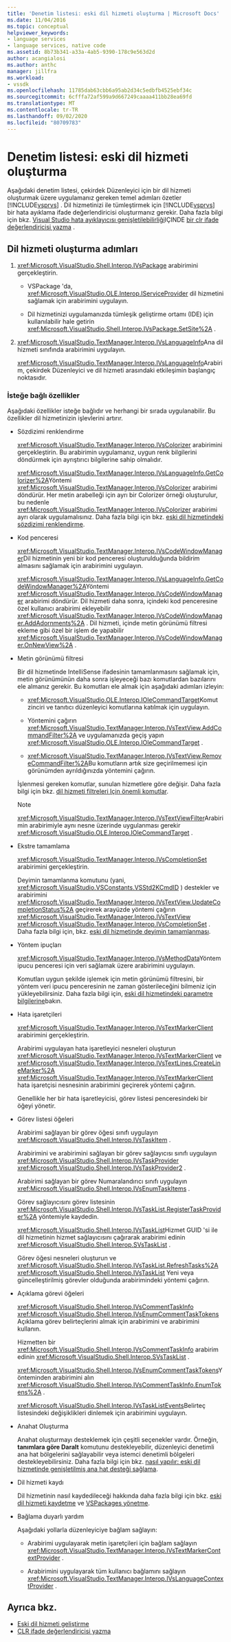 ```yaml
---
title: 'Denetim listesi: eski dil hizmeti oluşturma | Microsoft Docs'
ms.date: 11/04/2016
ms.topic: conceptual
helpviewer_keywords:
- language services
- language services, native code
ms.assetid: 8b73b341-a33a-4ab5-9390-178c9e563d2d
author: acangialosi
ms.author: anthc
manager: jillfra
ms.workload:
- vssdk
ms.openlocfilehash: 11785dab63cbb6a95ab2d34c5edbfb4525ebf34c
ms.sourcegitcommit: 6cfffa72af599a9d667249caaaa411bb28ea69fd
ms.translationtype: MT
ms.contentlocale: tr-TR
ms.lasthandoff: 09/02/2020
ms.locfileid: "80709783"
---
```

# <a name="checklist-create-a-legacy-language-service"></a>Denetim listesi: eski dil hizmeti oluşturma
Aşağıdaki denetim listesi, çekirdek Düzenleyici için bir dil hizmeti oluşturmak üzere uygulamanız gereken temel adımları özetler [!INCLUDE[vsprvs](../../code-quality/includes/vsprvs_md.md)] . Dil hizmetinizi ile tümleştirmek için [!INCLUDE[vsprvs](../../code-quality/includes/vsprvs_md.md)] bir hata ayıklama ifade değerlendiricisi oluşturmanız gerekir. Daha fazla bilgi için bkz. [Visual Studio hata ayıklayıcısı genişletilebilirliği](../../extensibility/debugger/visual-studio-debugger-extensibility.md)IÇINDE [bir clr ifade değerlendiricisi yazma](../../extensibility/debugger/writing-a-common-language-runtime-expression-evaluator.md) .

## <a name="steps-to-create-a-language-service"></a>Dil hizmeti oluşturma adımları

1. <xref:Microsoft.VisualStudio.Shell.Interop.IVsPackage> arabirimini gerçekleştirin.

    - VSPackage 'da, <xref:Microsoft.VisualStudio.OLE.Interop.IServiceProvider> dil hizmetini sağlamak için arabirimini uygulayın.

    - Dil hizmetinizi uygulamanızda tümleşik geliştirme ortamı (IDE) için kullanılabilir hale getirin <xref:Microsoft.VisualStudio.Shell.Interop.IVsPackage.SetSite%2A> .

2. <xref:Microsoft.VisualStudio.TextManager.Interop.IVsLanguageInfo>Ana dil hizmeti sınıfında arabirimini uygulayın.

     <xref:Microsoft.VisualStudio.TextManager.Interop.IVsLanguageInfo>Arabirim, çekirdek Düzenleyici ve dil hizmeti arasındaki etkileşimin başlangıç noktasıdır.

### <a name="optional-features"></a>İsteğe bağlı özellikler
 Aşağıdaki özellikler isteğe bağlıdır ve herhangi bir sırada uygulanabilir. Bu özellikler dil hizmetinizin işlevlerini artırır.

- Sözdizimi renklendirme

  <xref:Microsoft.VisualStudio.TextManager.Interop.IVsColorizer> arabirimini gerçekleştirin. Bu arabirimin uygulamanız, uygun renk bilgilerini döndürmek için ayrıştırıcı bilgilerine sahip olmalıdır.

  <xref:Microsoft.VisualStudio.TextManager.Interop.IVsLanguageInfo.GetColorizer%2A>Yöntemi <xref:Microsoft.VisualStudio.TextManager.Interop.IVsColorizer> arabirimi döndürür. Her metin arabelleği için ayrı bir Colorizer örneği oluşturulur, bu nedenle <xref:Microsoft.VisualStudio.TextManager.Interop.IVsColorizer> arabirimi ayrı olarak uygulamalısınız. Daha fazla bilgi için bkz. [eski dil hizmetindeki sözdizimi renklendirme](../../extensibility/internals/syntax-coloring-in-a-legacy-language-service.md).

- Kod penceresi

  <xref:Microsoft.VisualStudio.TextManager.Interop.IVsCodeWindowManager>Dil hizmetinin yeni bir kod penceresi oluşturulduğunda bildirim almasını sağlamak için arabirimini uygulayın.

  <xref:Microsoft.VisualStudio.TextManager.Interop.IVsLanguageInfo.GetCodeWindowManager%2A>Yöntemi <xref:Microsoft.VisualStudio.TextManager.Interop.IVsCodeWindowManager> arabirimi döndürür. Dil hizmeti daha sonra, içindeki kod penceresine özel kullanıcı arabirimi ekleyebilir <xref:Microsoft.VisualStudio.TextManager.Interop.IVsCodeWindowManager.AddAdornments%2A> . Dil hizmeti, içinde metin görünümü filtresi ekleme gibi özel bir işlem de yapabilir <xref:Microsoft.VisualStudio.TextManager.Interop.IVsCodeWindowManager.OnNewView%2A> .

- Metin görünümü filtresi

  Bir dil hizmetinde IntelliSense ifadesinin tamamlanmasını sağlamak için, metin görünümünün daha sonra işleyeceği bazı komutlardan bazılarını ele almanız gerekir. Bu komutları ele almak için aşağıdaki adımları izleyin:

  - <xref:Microsoft.VisualStudio.OLE.Interop.IOleCommandTarget>Komut zinciri ve tanıtıcı düzenleyici komutlarına katılmak için uygulayın.

  - Yöntemini çağırın <xref:Microsoft.VisualStudio.TextManager.Interop.IVsTextView.AddCommandFilter%2A> ve uygulamanızda geçiş yapın <xref:Microsoft.VisualStudio.OLE.Interop.IOleCommandTarget> .

  - <xref:Microsoft.VisualStudio.TextManager.Interop.IVsTextView.RemoveCommandFilter%2A>Bu komutların artık size geçirilmemesi için görünümden ayrıldığınızda yöntemini çağırın.

  İşlenmesi gereken komutlar, sunulan hizmetlere göre değişir. Daha fazla bilgi için bkz. [dil hizmeti filtreleri Için önemli komutlar](../../extensibility/internals/important-commands-for-language-service-filters.md).

  > [!NOTE]
  > <xref:Microsoft.VisualStudio.TextManager.Interop.IVsTextViewFilter>Arabirimin arabirimiyle aynı nesne üzerinde uygulanması gerekir <xref:Microsoft.VisualStudio.OLE.Interop.IOleCommandTarget> .

- Ekstre tamamlama

  <xref:Microsoft.VisualStudio.TextManager.Interop.IVsCompletionSet> arabirimini gerçekleştirin.

  Deyimin tamamlanma komutunu (yani, <xref:Microsoft.VisualStudio.VSConstants.VSStd2KCmdID> ) destekler ve arabirimini <xref:Microsoft.VisualStudio.TextManager.Interop.IVsTextView.UpdateCompletionStatus%2A> geçirerek arayüzde yöntemi çağırın <xref:Microsoft.VisualStudio.TextManager.Interop.IVsTextView> <xref:Microsoft.VisualStudio.TextManager.Interop.IVsCompletionSet> . Daha fazla bilgi için, bkz. [eski dil hizmetinde deyimin tamamlanması](../../extensibility/internals/statement-completion-in-a-legacy-language-service.md).

- Yöntem ipuçları

  <xref:Microsoft.VisualStudio.TextManager.Interop.IVsMethodData>Yöntem ipucu penceresi için veri sağlamak üzere arabirimini uygulayın.

  Komutları uygun şekilde işlemek için metin görünümü filtresini, bir yöntem veri ipucu penceresinin ne zaman gösterileceğini bilmeniz için yükleyebilirsiniz. Daha fazla bilgi için, [eski dil hizmetindeki parametre bilgilerine](../../extensibility/internals/parameter-info-in-a-legacy-language-service1.md)bakın.

- Hata işaretçileri

  <xref:Microsoft.VisualStudio.TextManager.Interop.IVsTextMarkerClient> arabirimini gerçekleştirin.

  Arabirimi uygulayan hata işaretleyici nesneleri oluşturun <xref:Microsoft.VisualStudio.TextManager.Interop.IVsTextMarkerClient> ve <xref:Microsoft.VisualStudio.TextManager.Interop.IVsTextLines.CreateLineMarker%2A> <xref:Microsoft.VisualStudio.TextManager.Interop.IVsTextMarkerClient> hata işaretçisi nesnesinin arabirimini geçirerek yöntemi çağırın.

  Genellikle her bir hata işaretleyicisi, görev listesi penceresindeki bir öğeyi yönetir.

- Görev listesi öğeleri

  Arabirimi sağlayan bir görev öğesi sınıfı uygulayın <xref:Microsoft.VisualStudio.Shell.Interop.IVsTaskItem> .

  Arabirimini ve arabirimini sağlayan bir görev sağlayıcısı sınıfı uygulayın <xref:Microsoft.VisualStudio.Shell.Interop.IVsTaskProvider> <xref:Microsoft.VisualStudio.Shell.Interop.IVsTaskProvider2> .

  Arabirimi sağlayan bir görev Numaralandırıcı sınıfı uygulayın <xref:Microsoft.VisualStudio.Shell.Interop.IVsEnumTaskItems> .

  Görev sağlayıcısını görev listesinin <xref:Microsoft.VisualStudio.Shell.Interop.IVsTaskList.RegisterTaskProvider%2A> yöntemiyle kaydedin.

  <xref:Microsoft.VisualStudio.Shell.Interop.IVsTaskList>Hizmet GUID 'si ile dil hizmetinin hizmet sağlayıcısını çağırarak arabirimi edinin <xref:Microsoft.VisualStudio.Shell.Interop.SVsTaskList> .

  Görev öğesi nesneleri oluşturun ve <xref:Microsoft.VisualStudio.Shell.Interop.IVsTaskList.RefreshTasks%2A> <xref:Microsoft.VisualStudio.Shell.Interop.IVsTaskList> Yeni veya güncelleştirilmiş görevler olduğunda arabirimindeki yöntemi çağırın.

- Açıklama görevi öğeleri

  <xref:Microsoft.VisualStudio.Shell.Interop.IVsCommentTaskInfo> <xref:Microsoft.VisualStudio.Shell.Interop.IVsEnumCommentTaskTokens> Açıklama görev belirteçlerini almak için arabirimini ve arabirimini kullanın.

  Hizmetten bir <xref:Microsoft.VisualStudio.Shell.Interop.IVsCommentTaskInfo> arabirim edinin <xref:Microsoft.VisualStudio.Shell.Interop.SVsTaskList> .

  <xref:Microsoft.VisualStudio.Shell.Interop.IVsEnumCommentTaskTokens>Yönteminden arabirimini alın <xref:Microsoft.VisualStudio.Shell.Interop.IVsCommentTaskInfo.EnumTokens%2A> .

  <xref:Microsoft.VisualStudio.Shell.Interop.IVsTaskListEvents>Belirteç listesindeki değişiklikleri dinlemek için arabirimini uygulayın.

- Anahat Oluşturma

  Anahat oluşturmayı desteklemek için çeşitli seçenekler vardır. Örneğin, **tanımlara göre Daralt** komutunu destekleyebilir, düzenleyici denetimli ana hat bölgelerini sağlayabilir veya istemci denetimli bölgeleri destekleyebilirsiniz. Daha fazla bilgi için bkz. [nasıl yapılır: eski dil hizmetinde genişletilmiş ana hat desteği sağlama](../../extensibility/internals/how-to-provide-expanded-outlining-support-in-a-legacy-language-service.md).

- Dil hizmeti kaydı

  Dil hizmetinin nasıl kaydedileceği hakkında daha fazla bilgi için bkz. [eski dil hizmeti kaydetme](../../extensibility/internals/registering-a-legacy-language-service2.md) ve [VSPackages yönetme](../../extensibility/managing-vspackages.md).

- Bağlama duyarlı yardım

  Aşağıdaki yollarla düzenleyiciye bağlam sağlayın:

  - Arabirimi uygulayarak metin işaretçileri için bağlam sağlayın <xref:Microsoft.VisualStudio.TextManager.Interop.IVsTextMarkerContextProvider> .

  - Arabirimini uygulayarak tüm kullanıcı bağlamını sağlayın <xref:Microsoft.VisualStudio.TextManager.Interop.IVsLanguageContextProvider> .

## <a name="see-also"></a>Ayrıca bkz.
- [Eski dil hizmeti geliştirme](../../extensibility/internals/developing-a-legacy-language-service.md)
- [CLR ifade değerlendiricisi yazma](../../extensibility/debugger/writing-a-common-language-runtime-expression-evaluator.md)
